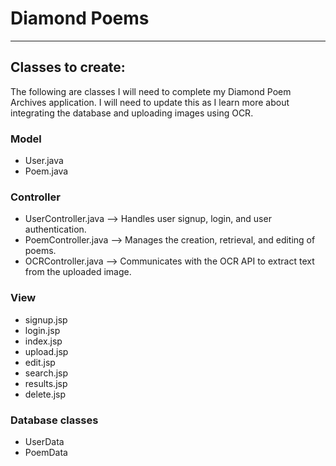# Diamond Poems

---
## Classes to create: 
The following are classes I will need to complete my Diamond Poem Archives application.
I will need to update this as I learn more about integrating the database and uploading images using OCR.

### Model
* User.java
* Poem.java

### Controller
* UserController.java --> Handles user signup, login, and user authentication.
* PoemController.java --> Manages the creation, retrieval, and editing of poems.
* OCRController.java --> Communicates with the OCR API to extract text from the uploaded image. 

### View
* signup.jsp
* login.jsp
* index.jsp
* upload.jsp
* edit.jsp
* search.jsp
* results.jsp
* delete.jsp

### Database classes
* UserData
* PoemData